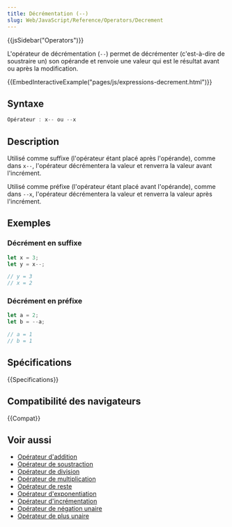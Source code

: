 ```yaml
---
title: Décrémentation (--)
slug: Web/JavaScript/Reference/Operators/Decrement
---
```


{{jsSidebar("Operators")}}

L'opérateur de décrémentation (`--`) permet de décrémenter (c'est-à-dire de soustraire un) son opérande et renvoie une valeur qui est le résultat avant ou après la modification.

{{EmbedInteractiveExample("pages/js/expressions-decrement.html")}}

## Syntaxe

```js
Opérateur : x-- ou --x
```

## Description

Utilisé comme suffixe (l'opérateur étant placé après l'opérande), comme dans `x--`, l'opérateur décrémentera la valeur et renverra la valeur avant l'incrément.

Utilisé comme préfixe (l'opérateur étant placé avant l'opérande), comme dans `--x`, l'opérateur décrémentera la valeur et renverra la valeur après l'incrément.

## Exemples

### Décrément en suffixe

```js
let x = 3;
let y = x--;

// y = 3
// x = 2
```

### Décrément en préfixe

```js
let a = 2;
let b = --a;

// a = 1
// b = 1
```

## Spécifications

{{Specifications}}

## Compatibilité des navigateurs

{{Compat}}

## Voir aussi

- [Opérateur d'addition](/fr/docs/Web/JavaScript/Reference/Operators/Addition)
- [Opérateur de soustraction](/fr/docs/Web/JavaScript/Reference/Operators/Subtraction)
- [Opérateur de division](/fr/docs/Web/JavaScript/Reference/Operators/Division)
- [Opérateur de multiplication](/fr/docs/Web/JavaScript/Reference/Operators/Multiplication)
- [Opérateur de reste](/fr/docs/Web/JavaScript/Reference/Operators/Remainder)
- [Opérateur d'exponentiation](/fr/docs/Web/JavaScript/Reference/Operators/Exponentiation)
- [Opérateur d'incrémentation](/fr/docs/Web/JavaScript/Reference/Operators/Increment)
- [Opérateur de négation unaire](/fr/docs/Web/JavaScript/Reference/Operators/Unary_negation)
- [Opérateur de plus unaire](/fr/docs/Web/JavaScript/Reference/Operators/Unary_plus)
